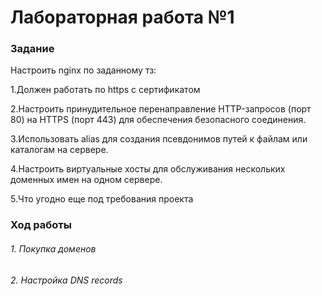 # Лабораторная работа №1 

### Задание
Настроить nginx по заданному тз:

  1.Должен работать по https c сертификатом
  
  2.Настроить принудительное перенаправление HTTP-запросов (порт 80) на HTTPS (порт 443) для обеспечения безопасного соединения.
  
  3.Использовать alias для создания псевдонимов путей к файлам или каталогам на сервере.
  
  4.Настроить виртуальные хосты для обслуживания нескольких доменных имен на одном сервере.
  
  5.Что угодно еще под требования проекта

### Ход работы
###### 1.  Покупка доменов

###### 2.  Настройка DNS records 

